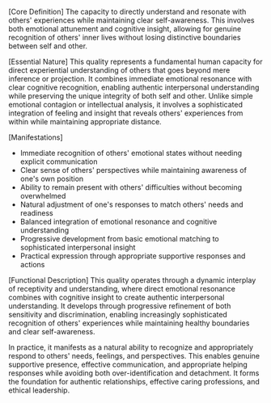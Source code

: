[Core Definition]
The capacity to directly understand and resonate with others' experiences while maintaining clear self-awareness. This involves both emotional attunement and cognitive insight, allowing for genuine recognition of others' inner lives without losing distinctive boundaries between self and other.

[Essential Nature]
This quality represents a fundamental human capacity for direct experiential understanding of others that goes beyond mere inference or projection. It combines immediate emotional resonance with clear cognitive recognition, enabling authentic interpersonal understanding while preserving the unique integrity of both self and other. Unlike simple emotional contagion or intellectual analysis, it involves a sophisticated integration of feeling and insight that reveals others' experiences from within while maintaining appropriate distance.

[Manifestations]
- Immediate recognition of others' emotional states without needing explicit communication
- Clear sense of others' perspectives while maintaining awareness of one's own position
- Ability to remain present with others' difficulties without becoming overwhelmed
- Natural adjustment of one's responses to match others' needs and readiness
- Balanced integration of emotional resonance and cognitive understanding
- Progressive development from basic emotional matching to sophisticated interpersonal insight
- Practical expression through appropriate supportive responses and actions

[Functional Description]
This quality operates through a dynamic interplay of receptivity and understanding, where direct emotional resonance combines with cognitive insight to create authentic interpersonal understanding. It develops through progressive refinement of both sensitivity and discrimination, enabling increasingly sophisticated recognition of others' experiences while maintaining healthy boundaries and clear self-awareness.

In practice, it manifests as a natural ability to recognize and appropriately respond to others' needs, feelings, and perspectives. This enables genuine supportive presence, effective communication, and appropriate helping responses while avoiding both over-identification and detachment. It forms the foundation for authentic relationships, effective caring professions, and ethical leadership.